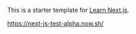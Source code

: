 This is a starter template for [Learn Next.js](https://nextjs.org/learn).

https://next-js-test-alpha.now.sh/
